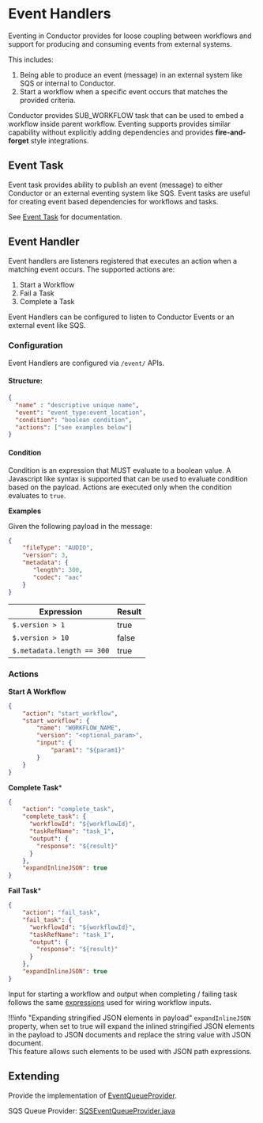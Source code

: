 # Event Handlers
Eventing in Conductor provides for loose coupling between workflows and support for producing and consuming events from external systems.

This includes:

1.  Being able to produce an event (message) in an external system like SQS or internal to Conductor. 
2. Start a workflow when a specific event occurs that matches the provided criteria.

Conductor provides SUB_WORKFLOW task that can be used to embed a workflow inside parent workflow.  Eventing supports provides similar capability without explicitly adding dependencies and provides **fire-and-forget** style integrations.

## Event Task
Event task provides ability to publish an event (message) to either Conductor or an external eventing system like SQS. Event tasks are useful for creating event based dependencies for workflows and tasks.

See [Event Task](../reference-docs/event-task.md) for documentation.

## Event Handler
Event handlers are listeners registered that executes an action when a matching event occurs.  The supported actions are:

1.  Start a Workflow
2.  Fail a Task
3.  Complete a Task

Event Handlers can be configured to listen to Conductor Events or an external event like SQS.

### Configuration
Event Handlers are configured via ```/event/``` APIs.

#### Structure:
```json
{
  "name" : "descriptive unique name",
  "event": "event_type:event_location",
  "condition": "boolean condition",
  "actions": ["see examples below"]
}
```
#### Condition
Condition is an expression that MUST evaluate to a boolean value.  A Javascript like syntax is supported that can be used to evaluate condition based on the payload.
Actions are executed only when the condition evaluates to `true`.

**Examples**

Given the following payload in the message:

```json
{
    "fileType": "AUDIO",
    "version": 3,
    "metadata": {
       "length": 300,
       "codec": "aac"
    }
}
```

|Expression|Result|
|---|---|
|`$.version > 1`|true|
|`$.version > 10`|false|
|`$.metadata.length == 300`|true|


### Actions

**Start A Workflow**

```json
{
    "action": "start_workflow",
    "start_workflow": {
        "name": "WORKFLOW_NAME",
        "version": "<optional_param>",
        "input": {
            "param1": "${param1}" 
        }
    }
}
```

**Complete Task***

```json
{
    "action": "complete_task",
    "complete_task": {
      "workflowId": "${workflowId}",
      "taskRefName": "task_1",
      "output": {
        "response": "${result}"
      }
    },
    "expandInlineJSON": true
}
```

**Fail Task***

```json
{
    "action": "fail_task",
    "fail_task": {
      "workflowId": "${workflowId}",
      "taskRefName": "task_1",
      "output": {
        "response": "${result}"
      }
    },
    "expandInlineJSON": true
}
```
Input for starting a workflow and output when completing / failing task follows the same [expressions](workflowdef.md#wiring-inputs-and-outputs) used for wiring workflow inputs.

!!!info "Expanding stringified JSON elements in payload"
	`expandInlineJSON` property, when set to true will expand the inlined stringified JSON elements in the payload to JSON documents and replace the string value with JSON document.  
	This feature allows such elements to be used with JSON path expressions. 

## Extending

Provide the implementation of [EventQueueProvider](https://github.com/Netflix/conductor/blob/master/core/src/main/java/com/netflix/conductor/core/events/EventQueueProvider.java).

SQS Queue Provider: 
[SQSEventQueueProvider.java ](https://github.com/Netflix/conductor/blob/master/contribs/src/main/java/com/netflix/conductor/core/events/sqs/SQSEventQueueProvider.java)
